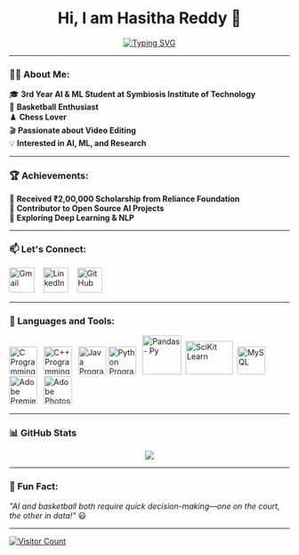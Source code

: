 <h1 align='center'>Hi, I am Hasitha Reddy 👋</h1>

<p align="center">
  <a href="https://github.com/yourgithubusername">
    <img src="https://readme-typing-svg.demolab.com?font=Caveat&size=40&pause=500&color=2EA1D3&center=true&width=935&height=55&lines=AI+%26+ML+Student;Basketball+Player;Chess+Lover;Passionate+Video+Editor;Always+Learning!" alt="Typing SVG" />
  </a>
</p>

---

### **👨‍💻 About Me:**
🎓 **3rd Year AI & ML Student at Symbiosis Institute of Technology**  
🏀 **Basketball Enthusiast**  
♟️ **Chess Lover**  
🎬 **Passionate about Video Editing**  
💡 **Interested in AI, ML, and Research**  

---

### **🏆 Achievements:**
🏅 **Received ₹2,00,000 Scholarship from Reliance Foundation**  
📜 **Contributor to Open Source AI Projects**  
🚀 **Exploring Deep Learning & NLP**  

---

### **📫 Let's Connect:**
<a href="mailto:hasithareddye@gmail.com" target='_blank'><img src="https://cdn.iconscout.com/icon/free/png-256/gmail-2981844-2476484.png" alt="Gmail" style="width:45px;height:45px;"></a>
&nbsp;&nbsp;
<a href="https://www.linkedin.com/in/hasitha-reddy-eppalapalli-ab290a230/" target='_blank'><img src="https://cdn.iconscout.com/icon/free/png-256/linkedin-162-498418.png" alt="LinkedIn" style="width:45px;height:45px;"></a>
&nbsp;&nbsp;
<a href="https://github.com/hasithaa02" target='_blank'><img src="https://cdn.iconscout.com/icon/free/png-256/github-1521500-1288242.png" alt="GitHub" style="width:45px;height:45px;"></a>

---

### **📖 Languages and Tools:**
<a href="https://www.cprogramming.com" target="_blank"><img src="https://cdn.iconscout.com/icon/free/png-256/c-57-1175191.png" alt="C Programming" style="width:50px;height:50px;"></a>&nbsp;&nbsp;
<a href="https://www.cplusplus.org" target="_blank"><img src="https://cdn.iconscout.com/icon/free/png-256/cplusplus-1-1175244.png" alt="C++ Programming" style="width:50px;height:50px;"></a>&nbsp;&nbsp;
<a href="https://www.java.com" target="_blank"><img src="https://cdn.iconscout.com/icon/free/png-512/java-60-1174953.png" alt="Java Programming" style="width:50px;height:50px;"></a>
<a href="https://www.python.org" target="_blank"><img src="https://cdn.iconscout.com/icon/free/png-256/python-2-226051.png" alt="Python Programming" style="width:50px;height:50px;"></a>&nbsp;&nbsp;
<a href="https://pandas.pydata.org" target="_blank"><img src="https://pandas.pydata.org/static/img/pandas_secondary_white.svg" alt="Pandas - Py" style="width:70px;height:70px;"></a>&nbsp;
<a href="https://scikit-learn.org/stable/" target="_blank"><img src="https://upload.wikimedia.org/wikipedia/commons/thumb/0/05/Scikit_learn_logo_small.svg/2560px-Scikit_learn_logo_small.svg.png" alt="SciKit Learn" style="width:85px;height:60px;"></a>&nbsp;
<a href="https://www.mysql.com/" target="_blank"><img src="https://cdn.iconscout.com/icon/free/png-256/mysql-21-1174941.png" alt="MySQL" style="width:50px;"></a>&nbsp;&nbsp;
<a href="https://www.adobe.com/products/premiere.html" target="_blank"><img src="https://cdn.iconscout.com/icon/free/png-256/adobe-premiere-pro-4238649-3516522.png" alt="Adobe Premiere Pro" style="width:50px;"></a>&nbsp;&nbsp;
<a href="https://www.adobe.com/in/products/photoshop.html" target="_blank"><img src="https://cdn.iconscout.com/icon/free/png-256/adobe-photoshop-4238646-3516519.png" alt="Adobe Photoshop" style="width:50px;"></a>&nbsp;&nbsp;

---

### **📊 GitHub Stats**
<p align="center">
  <img src="https://github-readme-stats.vercel.app/api?username=yourgithubusername&theme=github_dark&count_private=false&show_icons=true&hide_rank=true&custom_title=📈Hasit's&nbsp;GitHub&nbsp;Stats&include_all_commits=true" />
</p>

---

### **📌 Fun Fact:**
_"AI and basketball both require quick decision-making—one on the court, the other in data!"_ 😃

---

[![Visitor Count](https://visitcount.itsvg.in/api?id=yourgithubusername&label=Profile%20Views&color=12&icon=0&pretty=true)](https://github.com/yourgithubusername)

